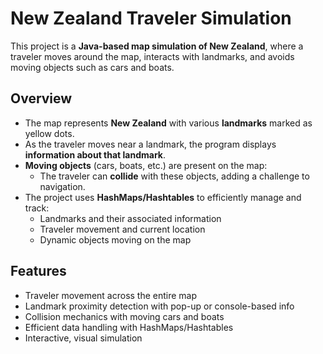 # New Zealand Traveler Simulation

This project is a **Java-based map simulation of New Zealand**, where a traveler moves around the map, interacts with landmarks, and avoids moving objects such as cars and boats.  

## Overview
- The map represents **New Zealand** with various **landmarks** marked as yellow dots.  
- As the traveler moves near a landmark, the program displays **information about that landmark**.  
- **Moving objects** (cars, boats, etc.) are present on the map:
  - The traveler can **collide** with these objects, adding a challenge to navigation.  
- The project uses **HashMaps/Hashtables** to efficiently manage and track:
  - Landmarks and their associated information  
  - Traveler movement and current location  
  - Dynamic objects moving on the map  

## Features
- Traveler movement across the entire map  
- Landmark proximity detection with pop-up or console-based info  
- Collision mechanics with moving cars and boats  
- Efficient data handling with HashMaps/Hashtables  
- Interactive, visual simulation  
